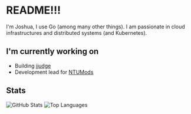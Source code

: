 # README!!!

I'm Joshua, I use Go (among many other things). I am passionate in cloud infrastructures and distributed systems (and Kubernetes). 

## I'm currently working on
* Building [jjudge](https://github.com/joshjms/jjudge)
* Development lead for [NTUMods](https://ntumods.org)

## Stats
![GitHub Stats](https://github-readme-stats.vercel.app/api?username=joshjms&show_icons=true&theme=tokyonight)
![Top Languages](https://github-readme-stats.vercel.app/api/top-langs/?username=joshjms&layout=compact&theme=tokyonight)
